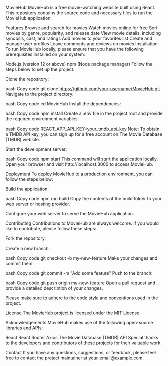 MovieHub
MovieHub is a free movie-watching website built using React. This repository contains the source code and necessary files to run the MovieHub application.

Features
Browse and search for movies
Watch movies online for free
Sort movies by genre, popularity, and release date
View movie details, including synopsis, cast, and ratings
Add movies to your favorites list
Create and manage user profiles
Leave comments and reviews on movies
Installation
To run MovieHub locally, please ensure that you have the following prerequisites installed on your system:

Node.js (version 12 or above)
npm (Node package manager)
Follow the steps below to set up the project:

Clone the repository:

bash
Copy code
git clone https://github.com/your-username/MovieHub.git
Navigate to the project directory:

bash
Copy code
cd MovieHub
Install the dependencies:

bash
Copy code
npm install
Create a .env file in the project root and provide the required environment variables:

bash
Copy code
REACT_APP_API_KEY=your_tmdb_api_key
Note: To obtain a TMDB API key, you can sign up for a free account on The Movie Database (TMDB) website.

Start the development server:

bash
Copy code
npm start
This command will start the application locally. Open your browser and visit http://localhost:3000 to access MovieHub.

Deployment
To deploy MovieHub to a production environment, you can follow the steps below:

Build the application:

bash
Copy code
npm run build
Copy the contents of the build folder to your web server or hosting provider.

Configure your web server to serve the MovieHub application.

Contributing
Contributions to MovieHub are always welcome. If you would like to contribute, please follow these steps:

Fork the repository.

Create a new branch:

bash
Copy code
git checkout -b my-new-feature
Make your changes and commit them:

bash
Copy code
git commit -m "Add some feature"
Push to the branch:

bash
Copy code
git push origin my-new-feature
Open a pull request and provide a detailed description of your changes.

Please make sure to adhere to the code style and conventions used in the project.

License
The MovieHub project is licensed under the MIT License.

Acknowledgements
MovieHub makes use of the following open-source libraries and APIs:

React
React Router
Axios
The Movie Database (TMDB) API
Special thanks to the developers and contributors of these projects for their valuable work.

Contact
If you have any questions, suggestions, or feedback, please feel free to contact the project maintainer at your-email@example.com.
